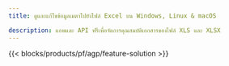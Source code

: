 ```yaml
---
title: ดูและแก้ไขข้อมูลเมตาไปยังไฟล์ Excel บน Windows, Linux & macOS 

description: แอพและ API ฟรีเพื่อจัดการคุณสมบัติเอกสารของไฟล์ XLS และ XLSX
---
```

{{< blocks/products/pf/agp/feature-solution >}} 

